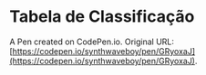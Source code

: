 # Tabela de Classificação

A Pen created on CodePen.io. Original URL: [https://codepen.io/synthwaveboy/pen/GRyoxaJ](https://codepen.io/synthwaveboy/pen/GRyoxaJ).


